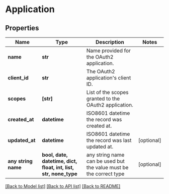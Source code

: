 # Application


## Properties
Name | Type | Description | Notes
------------ | ------------- | ------------- | -------------
**name** | **str** | Name provided for the OAuth2 application. | 
**client_id** | **str** | The OAuth2 application&#39;s client ID. | 
**scopes** | **[str]** | List of the scopes granted to the OAuth2 application. | 
**created_at** | **datetime** | ISO8601 datetime the record was created at. | 
**updated_at** | **datetime** | ISO8601 datetime the record was last updated at. | [optional] 
**any string name** | **bool, date, datetime, dict, float, int, list, str, none_type** | any string name can be used but the value must be the correct type | [optional]

[[Back to Model list]](../README.md#documentation-for-models) [[Back to API list]](../README.md#documentation-for-api-endpoints) [[Back to README]](../README.md)


